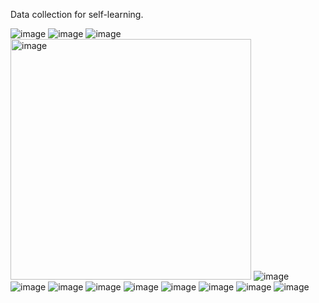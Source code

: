Data collection for self-learning.

![image](https://github.com/user-attachments/assets/cd756334-8133-4170-bce6-77c9ec654e10)
![image](https://github.com/user-attachments/assets/8eb7b091-58f0-4e50-bc0b-1ace9dcacb32)
![image](https://github.com/user-attachments/assets/3352df33-524e-4db7-b96e-23d2ce0f69df)
<img width="385" alt="image" src="https://github.com/user-attachments/assets/ce31d897-4eca-48ff-b785-095cd61f9088" />
![image](https://github.com/user-attachments/assets/236de99a-008e-4f05-a1d4-0f21f9652c5d)
![image](https://github.com/user-attachments/assets/618347cf-8e76-4420-bb7c-526965d249d5)
![image](https://github.com/user-attachments/assets/663b5dbe-ba5f-4d42-8604-6928c255a90a)
![image](https://github.com/user-attachments/assets/dfe6812d-e307-4aa4-99a0-0c63934f8740)
![image](https://github.com/user-attachments/assets/9b7a832a-0307-49d1-881f-b72793152911)
![image](https://github.com/user-attachments/assets/04407a42-a6d0-4459-832b-d861266c4567)
![image](https://github.com/user-attachments/assets/681ae6b3-3705-4a95-92e1-f7d1be427565)
![image](https://github.com/user-attachments/assets/23147d2d-6177-4a39-a33e-8c0423c00320)
![image](https://github.com/user-attachments/assets/192d1664-021f-41c4-b8bf-9d40d5ca43ba)


